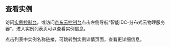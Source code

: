 ## 查看实例

访问[实例控制台](https://cps-edge-console.jdcloud.com/instance/list)，或访问[京东云控制台](https://console.jdcloud.com/overview)点击左侧导航“智能IDC-分布式云物理服务器”，进入实例列表页可以查看实例信息。

点击列表中实例名称链接，可跳转到实例详情页面，查看更详细信息。
